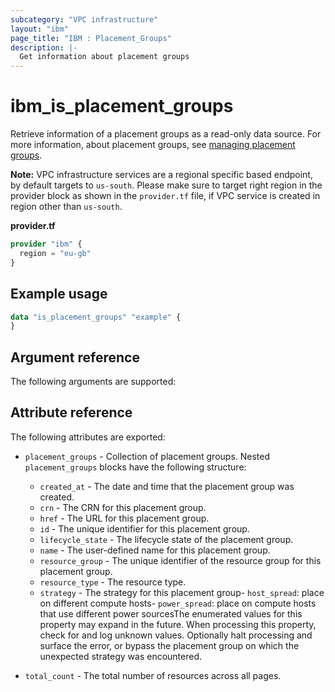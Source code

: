 ```yaml
---
subcategory: "VPC infrastructure"
layout: "ibm"
page_title: "IBM : Placement_Groups"
description: |-
  Get information about placement groups
---
```


# ibm_is_placement_groups

Retrieve information of a placement groups as a read-only data source. For more information, about placement groups, see [managing placement groups](https://cloud.ibm.com/docs/vpc?topic=vpc-managing-placement-group&interface=ui).

**Note:** 
VPC infrastructure services are a regional specific based endpoint, by default targets to `us-south`. Please make sure to target right region in the provider block as shown in the `provider.tf` file, if VPC service is created in region other than `us-south`.

**provider.tf**

```terraform
provider "ibm" {
  region = "eu-gb"
}
```

## Example usage

```terraform
data "is_placement_groups" "example" {
}
```

## Argument reference

The following arguments are supported:


## Attribute reference

The following attributes are exported:

- `placement_groups` - Collection of placement groups. Nested `placement_groups` blocks have the following structure:
	- `created_at` - The date and time that the placement group was created.
	- `crn` - The CRN for this placement group.
	- `href` - The URL for this placement group.
	- `id` - The unique identifier for this placement group.
	- `lifecycle_state` - The lifecycle state of the placement group.
	- `name` - The user-defined name for this placement group.
	- `resource_group` - The unique identifier of the resource group for this placement group. 
	- `resource_type` - The resource type.
	- `strategy` - The strategy for this placement group- `host_spread`: place on different compute hosts- `power_spread`: place on compute hosts that use different power sourcesThe enumerated values for this property may expand in the future. When processing this property, check for and log unknown values. Optionally halt processing and surface the error, or bypass the placement group on which the unexpected strategy was encountered.

- `total_count` - The total number of resources across all pages.

